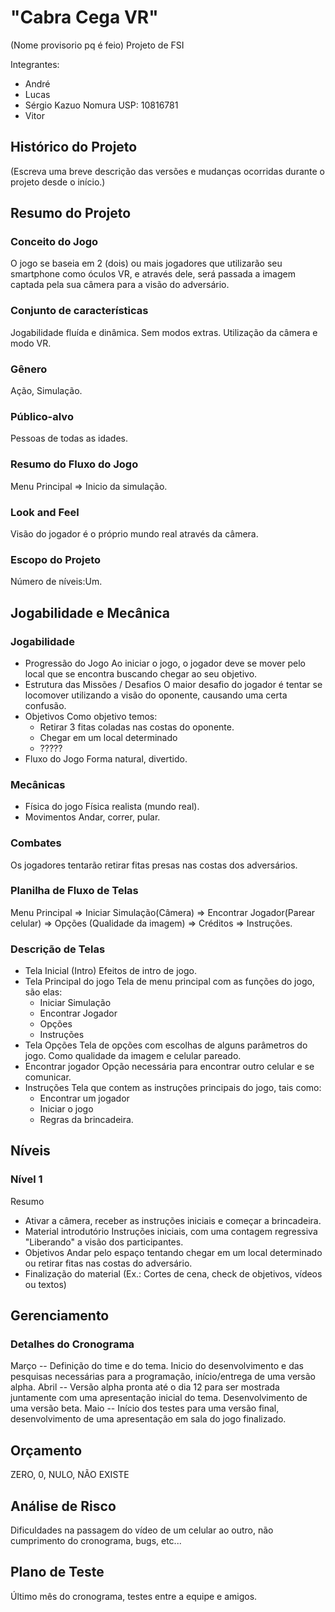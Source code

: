 # "Cabra Cega VR"

(Nome provisorio pq é feio)
Projeto de FSI

Integrantes:
 - André
 - Lucas
 - Sérgio Kazuo Nomura     USP: 10816781
 - Vitor

## Histórico do Projeto

(Escreva uma breve descrição das versões e mudanças ocorridas durante o projeto desde o início.)

## Resumo do Projeto
### Conceito do Jogo
O jogo se baseia em 2 (dois) ou mais jogadores que utilizarão seu smartphone como óculos VR, e através dele, será passada a imagem captada pela sua câmera para a visão do adversário.
### Conjunto de características
Jogabilidade fluída e dinâmica. Sem modos extras. Utilização da câmera e modo VR.
### Gênero
Ação, Simulação.
### Público-alvo
Pessoas de todas as idades.
### Resumo do Fluxo do Jogo
Menu Principal => Inicio da simulação.
### Look and Feel
Visão do jogador é o próprio mundo real através da câmera.
### Escopo do Projeto
Número de níveis:Um.

## Jogabilidade e Mecânica
### Jogabilidade
 - Progressão do Jogo
   Ao iniciar o jogo, o jogador deve se mover pelo local que se encontra buscando chegar ao seu objetivo.
 - Estrutura das Missões / Desafios
   O maior desafio do jogador é tentar se locomover utilizando a visão do oponente, causando uma certa confusão.
 - Objetivos
   Como objetivo temos:
   - Retirar 3 fitas coladas nas costas do oponente.
   - Chegar em um local determinado
   - ?????
 - Fluxo do Jogo
Forma natural, divertido.
### Mecânicas
 - Física do jogo
   Física realista (mundo real).
 - Movimentos
   Andar, correr, pular.
### Combates
Os jogadores tentarão retirar fitas presas nas costas dos adversários.
### Planilha de Fluxo de Telas
Menu Principal => Iniciar Simulação(Câmera) => Encontrar Jogador(Parear celular) => Opções (Qualidade da imagem) => Créditos => Instruções.
### Descrição de Telas
 - Tela Inicial (Intro)
   Efeitos de intro de jogo.
 - Tela Principal do jogo
   Tela de menu principal com as funções do jogo, são elas:
    - Iniciar Simulação
    - Encontrar Jogador
    - Opções
    - Instruções
 - Tela Opções
   Tela de opções com escolhas de alguns parâmetros do jogo. Como qualidade da imagem e celular pareado.
 - Encontrar jogador
   Opção necessária para encontrar outro celular e se comunicar.
 - Instruções
   Tela que contem as instruções principais do jogo, tais como:
    - Encontrar um jogador
    - Iniciar o jogo
    - Regras da brincadeira.

## Níveis
### Nível 1
Resumo
 - Ativar a câmera, receber as instruções iniciais e começar a brincadeira.
 - Material introdutório
   Instruções iniciais, com uma contagem regressiva "Liberando" a visão dos participantes.
 - Objetivos
   Andar pelo espaço tentando chegar em um local determinado ou retirar fitas nas costas do adversário.
 - Finalização do material (Ex.: Cortes de cena, check de objetivos, vídeos ou textos)

## Gerenciamento
### Detalhes do Cronograma
Março -- Definição do time e do tema. Inicio do desenvolvimento e das pesquisas necessárias para a programação, início/entrega de uma versão alpha.
Abril -- Versão alpha pronta até o dia 12 para ser mostrada juntamente com uma apresentação inicial do tema. Desenvolvimento de uma versão beta.
Maio -- Início dos testes para uma versão final, desenvolvimento de uma apresentação em sala do jogo finalizado.

## Orçamento
ZERO, 0, NULO, NÃO EXISTE

## Análise de Risco
Dificuldades na passagem do vídeo de um celular ao outro, não cumprimento do cronograma, bugs, etc...

## Plano de Teste
Último mês do cronograma, testes entre a equipe e amigos.

